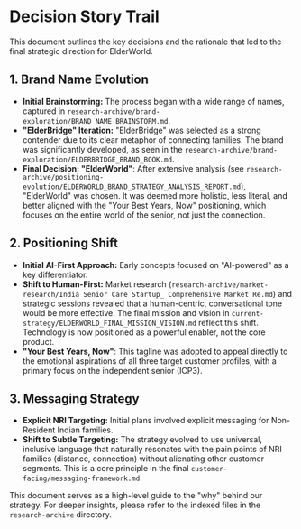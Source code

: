 # Decision Story Trail

This document outlines the key decisions and the rationale that led to the final strategic direction for ElderWorld.

## 1. Brand Name Evolution

-   **Initial Brainstorming:** The process began with a wide range of names, captured in `research-archive/brand-exploration/BRAND_NAME_BRAINSTORM.md`.
-   **"ElderBridge" Iteration:** "ElderBridge" was selected as a strong contender due to its clear metaphor of connecting families. The brand was significantly developed, as seen in the `research-archive/brand-exploration/ELDERBRIDGE_BRAND_BOOK.md`.
-   **Final Decision: "ElderWorld"**: After extensive analysis (see `research-archive/positioning-evolution/ELDERWORLD_BRAND_STRATEGY_ANALYSIS_REPORT.md`), "ElderWorld" was chosen. It was deemed more holistic, less literal, and better aligned with the "Your Best Years, Now" positioning, which focuses on the entire world of the senior, not just the connection.

## 2. Positioning Shift

-   **Initial AI-First Approach:** Early concepts focused on "AI-powered" as a key differentiator.
-   **Shift to Human-First:** Market research (`research-archive/market-research/India Senior Care Startup_ Comprehensive Market Re.md`) and strategic sessions revealed that a human-centric, conversational tone would be more effective. The final mission and vision in `current-strategy/ELDERWORLD_FINAL_MISSION_VISION.md` reflect this shift. Technology is now positioned as a powerful enabler, not the core product.
-   **"Your Best Years, Now"**: This tagline was adopted to appeal directly to the emotional aspirations of all three target customer profiles, with a primary focus on the independent senior (ICP3).

## 3. Messaging Strategy

-   **Explicit NRI Targeting:** Initial plans involved explicit messaging for Non-Resident Indian families.
-   **Shift to Subtle Targeting:** The strategy evolved to use universal, inclusive language that naturally resonates with the pain points of NRI families (distance, connection) without alienating other customer segments. This is a core principle in the final `customer-facing/messaging-framework.md`.

This document serves as a high-level guide to the "why" behind our strategy. For deeper insights, please refer to the indexed files in the `research-archive` directory.

